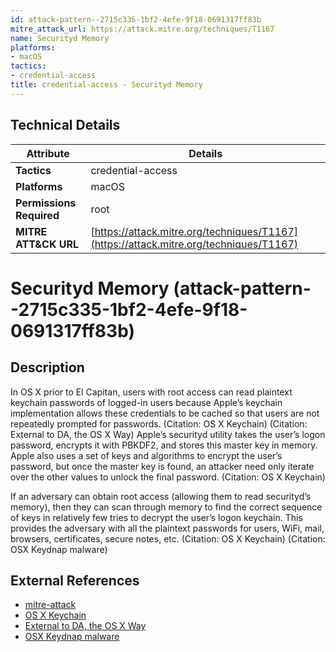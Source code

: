 ```yaml
---
id: attack-pattern--2715c335-1bf2-4efe-9f18-0691317ff83b
mitre_attack_url: https://attack.mitre.org/techniques/T1167
name: Securityd Memory
platforms:
- macOS
tactics:
- credential-access
title: credential-access - Securityd Memory
---
```


## Technical Details

| Attribute | Details |
|-----------|----------|
| **Tactics** | credential-access |
| **Platforms** | macOS |
| **Permissions Required** | root |
| **MITRE ATT&CK URL** | [https://attack.mitre.org/techniques/T1167](https://attack.mitre.org/techniques/T1167) |

# Securityd Memory (attack-pattern--2715c335-1bf2-4efe-9f18-0691317ff83b)

## Description
In OS X prior to El Capitan, users with root access can read plaintext keychain passwords of logged-in users because Apple’s keychain implementation allows these credentials to be cached so that users are not repeatedly prompted for passwords. (Citation: OS X Keychain) (Citation: External to DA, the OS X Way) Apple’s securityd utility takes the user’s logon password, encrypts it with PBKDF2, and stores this master key in memory. Apple also uses a set of keys and algorithms to encrypt the user’s password, but once the master key is found, an attacker need only iterate over the other values to unlock the final password. (Citation: OS X Keychain)

If an adversary can obtain root access (allowing them to read securityd’s memory), then they can scan through memory to find the correct sequence of keys in relatively few tries to decrypt the user’s logon keychain. This provides the adversary with all the plaintext passwords for users, WiFi, mail, browsers, certificates, secure notes, etc. (Citation: OS X Keychain) (Citation: OSX Keydnap malware)

## External References
- [mitre-attack](https://attack.mitre.org/techniques/T1167)
- [OS X Keychain](http://juusosalonen.com/post/30923743427/breaking-into-the-os-x-keychain)
- [External to DA, the OS X Way](http://www.slideshare.net/StephanBorosh/external-to-da-the-os-x-way)
- [OSX Keydnap malware](https://www.welivesecurity.com/2016/07/06/new-osxkeydnap-malware-hungry-credentials/)
